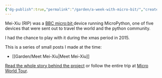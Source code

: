 ```yaml
---
{"dg-publish":true,"permalink":"/garden/a-week-with-micro-bit/","created":"2024-03-01T17:13:50.534+01:00","updated":"2024-03-01T18:38:33.994+01:00"}
---
```


Mei-Xiu (RIP) was a [BBC micro:bit ](https://www.bbc.co.uk/mediacentre/mediapacks/microbit)device running MicroPython, one of five devices that were sent out to travel the world and the python community.

I had the chance to play with it during the xmas period in 2015.

This is a series of small posts I made at the time:
* [[Garden/Meet Mei-Xiu\|Meet Mei-Xiu]]


[Read the whole story behind the project](http://microworldtour.github.io/about.html) or follow the entire trip at [Micro World Tour](https://microworldtour.github.io/microbit/meixiu.html).
